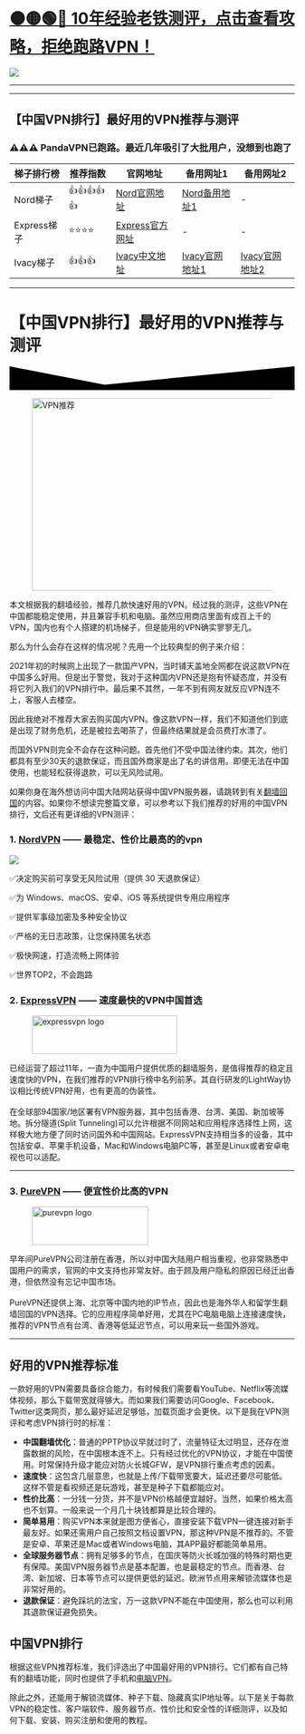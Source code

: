# [🟠🟡🟢🔵 10年经验老铁测评，点击查看攻略，拒绝跑路VPN！](https://cntizi1.com/?gitwuxianab-bestcnvpn-desc)

<!DOCTYPE html>
<html>
<head>
 <meta charset="utf-8">
</head>
<body>
<a href="https://cntizi1.com/?gitwuxianab-bestcnvpn-pic"><img src="https://cntizi1.com/images/recommend.png" target="_blank"> </a>
</body>
</html>


---------

--------



## 【中国VPN排行】最好用的VPN推荐与测评


### ⚠⚠⚠ PandaVPN已跑路。最近几年吸引了大批用户，没想到也跑了

|  梯子排行榜   | 推荐指数 | 官网地址  | 备用网址1 | 备用网址2 |
|  ----  | ----  | ---- | ---- | ---- |
| Nord梯子 | 👍👍👍👍👍 | [Nord官网地址](https://go.nordlocker.net/aff_c?offer_id=15&aff_id=38201&url_id=6063&aff_sub=2gitwuxianab&aff_click_id=bestcnvpn) | [Nord备用地址1](http://get.affiliatescn.net/aff_c?offer_id=153&aff_id=38201&source=2gitwuxianab&aff_sub=2gitwuxianab&aff_sub2=bestcnvpn) | - |
| Express梯子 | ⭐⭐⭐⭐ | [Express官方网址](https://go.expressvpn.com/c/4034381/1608823/16063?subId1=2wuxianab&subId2=bestcnvpn) | - | - |
| Ivacy梯子 | 👍👍👍 | [Ivacy中文地址](https://www.ivacykodi.com/easter-deal-2020/?aff=91814&data1=2gitwuxianab&data2=bestcnvpn) | [Ivacy官网地址1](https://billing.ivacy.com/page/91814/6f38cc97/CHN/gitwuxianab/bestcnvpn) | [Ivacy官网地址2](https://www.ivacy.com/best-vpn-deal-of-2022/?aff=91814&source=Aff&data1=2gitwuxianab&data2=bestcnvpn) |
---

<div class="gb-container gb-container-4b3ebfac"><div class="gb-inside-container">
<h1 class="gb-headline gb-headline-293e93ff gb-headline-text">【中国VPN排行】最好用的VPN推荐与测评</h1>
<div class="gb-container gb-container-b7701407 inline-post-meta-area"><div class="gb-inside-container">
</div></div>
</div><div class="gb-shapes"><div class="gb-shape gb-shape-1"><svg xmlns="http://www.w3.org/2000/svg" viewBox="0 0 1200 100" preserveAspectRatio="none"><path d="M1200 100H0V0l400 77.2L1200 0z" /></svg></div></div></div>
<div class="site grid-container container hfeed" id="page">
<div class="site-content" id="content">
<div class="content-area" id="primary">
<main class="site-main" id="main">
<article id="post-2376" class="post-2376 post type-post status-publish format-standard hentry category-blog" itemtype="https://schema.org/CreativeWork" itemscope>
<div class="inside-article">
<div class="entry-content" itemprop="text">
<div class="wp-block-image"><figure class="aligncenter size-full"><img width="800" height="340" src="https://qiangup.com/wp-content/uploads/2022/02/the-best-vpn-for-china.jpg" alt="VPN推荐" class="wp-image-2748" srcset="https://qiangup.com/wp-content/uploads/2022/02/the-best-vpn-for-china.jpg 800w, https://qiangup.com/wp-content/uploads/2022/02/the-best-vpn-for-china-300x128.jpg 300w, https://qiangup.com/wp-content/uploads/2022/02/the-best-vpn-for-china-768x326.jpg 768w" sizes="(max-width: 800px) 100vw, 800px" /></figure></div>
<p>本文根据我的翻墙经验，推荐几款快速好用的VPN。经过我的测评，这些VPN在中国都能稳定使用，并且兼容手机和电脑。虽然应用商店里面有成百上千的VPN，国内也有个人搭建的机场梯子，但是能用的VPN确实寥寥无几。</p>
<p>那么为什么会存在这样的情况呢？先用一个比较典型的例子来介绍：</p>
<div class="red-back"><p>2021年初的时候网上出现了一款国产VPN，当时铺天盖地全网都在说这款VPN在中国多么好用。但是出于警觉，我对于这种国内VPN还是抱有怀疑态度，并没有将它列入我们的VPN排行中。最后果不其然，一年不到有网友就反应VPN连不上，客服人去楼空。</p></div>
<p>因此我绝对不推荐大家去购买国内VPN。像这款VPN一样，我们不知道他们到底是出现了财务危机，还是被拉去喝茶了，但最终结果就是会员费打水漂了。</p>
<p>而国外VPN则完全不会存在这种问题。首先他们不受中国法律约束。其次，他们都具有至少30天的退款保证，而且国外商家是出了名的讲信用。即便无法在中国使用，也能轻松获得退款，可以无风险试用。</p>
<p>如果你身在海外想访问中国大陆网站获得中国VPN服务器，请跳转到有关<a href="/into-china/">翻墙回国</a>的内容。如果你不想读完整篇文章，可以参考以下我们推荐的好用的中国VPN排行，文后还有更详细的VPN测评：</p>
 
 
<h3 id="1-nordvpn-最稳定、性价比最高的的vpn">1. <a href="https://go.nordlocker.net/aff_c?offer_id=15&aff_id=38201&url_id=6063&aff_sub=2gitwuxianab&aff_click_id=bestcnvpn" target="_blank" rel="noopener">NordVPN</a> —— 最稳定、性价比最高的的vpn</h3>

<a href="https://go.nordlocker.net/aff_c?offer_id=15&aff_id=38201&url_id=6063&aff_sub=2gitwuxianab&aff_click_id=bestcnvpn"><img src="https://cntizi1.com/images/recommend.png" target="_blank"> </a>
 
✅决定购买前可享受无风险试用（提供 30 天退款保证）

✅为 Windows、macOS、安卓、iOS 等系统提供专用应用程序

✅提供军事级加密及多种安全协议

✅严格的无日志政策，让您保持匿名状态

✅极快网速，打造流畅上网体验

✅世界TOP2，不会跑路

<h3 id="2-expressvpn-速度最快的vpn中国首选">2. <a href="https://go.expressvpn.com/c/4034381/1608823/16063?subId1=2gitwuxianab&subId2=bestcnvpn" target="_blank" rel="noopener">ExpressVPN</a> —— 速度最快的VPN中国首选</h3>
<div class="wp-block-image"><figure class="aligncenter size-full is-resized"><img loading="lazy" src="https://qiangup.com/wp-content/uploads/2021/12/expressvpn-logo.png" alt="expressvpn logo" class="wp-image-2355" width="256" height="68" srcset="https://qiangup.com/wp-content/uploads/2021/12/expressvpn-logo.png 320w, https://qiangup.com/wp-content/uploads/2021/12/expressvpn-logo-300x80.png 300w" sizes="(max-width: 256px) 100vw, 256px" /></figure></div>
<div class="purple-bar-back"><p>已经运营了超过11年，一直为中国用户提供优质的翻墙服务，是值得推荐的稳定且速度快的VPN，在我们推荐的VPN排行榜中名列前茅。其自行研发的LightWay协议相比传统VPN好用，也有更高的伪装性。<br><br>在全球部94国家/地区署有VPN服务器，其中包括香港、台湾、美国、新加坡等地。拆分隧道(Split Tunneling)可以允许根据不同网站和应用程序选择性上网，这样极大地方便了同时访问国外和中国网站。ExpressVPN支持相当多的设备，其中包括安卓、苹果手机设备，Mac和Windows电脑PC等，甚至是Linux或者安卓电视也可以适配。</p></div>

<hr>
<h3 id="2-purevpn-便宜性价比高的vpn">3. <a href="https://billing.purevpn.com/aff.php?aff=42611&data1=2gitwuxianab&data2=bestcnvpn" target="_blank" rel="noreferrer noopener">PureVPN</a> —— 便宜性价比高的VPN</h3>
<div class="wp-block-image"><figure class="aligncenter size-full is-resized"><img loading="lazy" src="https://qiangup.com/wp-content/uploads/2021/12/purevpn-logo.png" alt="purevpn logo" class="wp-image-2358" width="205" height="68" srcset="https://qiangup.com/wp-content/uploads/2021/12/purevpn-logo.png 512w, https://qiangup.com/wp-content/uploads/2021/12/purevpn-logo-300x100.png 300w" sizes="(max-width: 205px) 100vw, 205px" /></figure></div>
<div class="purple-bar-back"><p>早年间PureVPN公司注册在香港，所以对中国大陆用户相当重视，也非常熟悉中国用户的需求，官网的中文支持也非常友好。由于顾及用户隐私的原因已经迁出香港，但依然没有忘记中国市场。<br><br>PureVPN还提供上海、北京等中国内地的IP节点，因此也是海外华人和留学生翻墙回国的VPN选择。它的应用程序简单好用，尤其在PC电脑电脑上连接速度快，推荐的VPN节点有台湾、香港等低延迟节点，可以用来玩一些国外游戏。</p></div>
<hr>
<h2 id="好用的vpn推荐标准">好用的VPN推荐标准</h2>
<p>一款好用的VPN需要具备综合能力，有时候我们需要看YouTube、Netflix等流媒体视频，那么下载带宽就得够大。而如果我们需要访问Google、Facebook、Twitter这类网页，那么最好延迟足够低，加载页面才会更快。以下是我在VPN测评和考虑VPN排行时的标准：</p>
<div class="purple-bar-back"><ul><li><strong>中国翻墙优化</strong>：普通的PPTP协议早就过时了，流量特征太过明显，还存在泄露数据的风险，在中国根本连不上。只有经过优化的VPN协议，才能在中国使用。时常保持升级才能应对防火长城GFW，是VPN排行重点考虑的因素。</li><li><strong>速度快</strong>：这包含几层意思，也就是上传/下载带宽要大，延迟还要尽可能低。这样不管是看视频还是玩游戏，甚至是种子下载都能应对。</li><li><strong>性价比高</strong>：一分钱一分货，并不是VPN价格越便宜越好。当然，如果价格太高也不划算。一般来说一个月几十块钱都算是比较合理的。</li><li><strong>简单易用</strong>：购买VPN本来就是图方便省心，直接安装下载VPN一键连接对新手最友好。如果还需用户自己按照文档设置VPN，那这种VPN是不推荐的。不管是安卓、苹果还是Mac或者Windows电脑，其APP最好都能简单易用。</li><li><strong>全球服务器节点</strong>：拥有足够多的节点，在国庆等防火长城加强的特殊时期也更有保障。美国VPN服务器节点是基本配置，也是最稳定的节点。而香港、台湾、新加坡、日本等节点可以提供更低的延迟。欧洲节点用来解锁流媒体也是非常好用的。</li><li><strong>退款保证</strong>：避免踩坑的法宝，万一这款VPN不能在中国使用，那么也可以利用其退款保证避免损失。</li></ul></div>
<h2 id="中国vpn排行">中国VPN排行</h2>
<p>根据这些VPN推荐标准，我们评选出了中国最好用的VPN排行。它们都有自己特有的翻墙功能，同时也提供了手机和<a href="/pc-vpn/">电脑VPN</a>。</p>
<p>除此之外，还能用于解锁流媒体、种子下载、隐藏真实IP地址等。以下是关于每款VPN的稳定性、客户端软件、服务器节点、性价比和安全性的详细测评，以及如何下载、安装、购买注册和使用的教程。</p>

